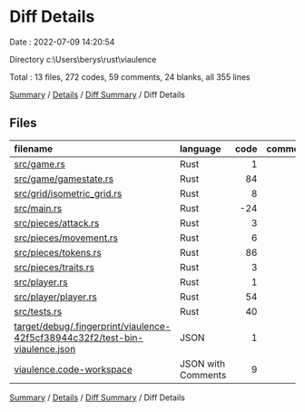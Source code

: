 # Diff Details

Date : 2022-07-09 14:20:54

Directory c:\\Users\\berys\\rust\\viaulence

Total : 13 files,  272 codes, 59 comments, 24 blanks, all 355 lines

[Summary](results.md) / [Details](details.md) / [Diff Summary](diff.md) / Diff Details

## Files
| filename | language | code | comment | blank | total |
| :--- | :--- | ---: | ---: | ---: | ---: |
| [src/game.rs](/src/game.rs) | Rust | 1 | 0 | 1 | 2 |
| [src/game/gamestate.rs](/src/game/gamestate.rs) | Rust | 84 | 8 | 10 | 102 |
| [src/grid/isometric_grid.rs](/src/grid/isometric_grid.rs) | Rust | 8 | 0 | 0 | 8 |
| [src/main.rs](/src/main.rs) | Rust | -24 | 20 | 1 | -3 |
| [src/pieces/attack.rs](/src/pieces/attack.rs) | Rust | 3 | 2 | 0 | 5 |
| [src/pieces/movement.rs](/src/pieces/movement.rs) | Rust | 6 | 3 | 1 | 10 |
| [src/pieces/tokens.rs](/src/pieces/tokens.rs) | Rust | 86 | 2 | 2 | 90 |
| [src/pieces/traits.rs](/src/pieces/traits.rs) | Rust | 3 | 6 | 0 | 9 |
| [src/player.rs](/src/player.rs) | Rust | 1 | 0 | 0 | 1 |
| [src/player/player.rs](/src/player/player.rs) | Rust | 54 | 14 | 4 | 72 |
| [src/tests.rs](/src/tests.rs) | Rust | 40 | 4 | 5 | 49 |
| [target/debug/.fingerprint/viaulence-42f5cf38944c32f2/test-bin-viaulence.json](/target/debug/.fingerprint/viaulence-42f5cf38944c32f2/test-bin-viaulence.json) | JSON | 1 | 0 | 0 | 1 |
| [viaulence.code-workspace](/viaulence.code-workspace) | JSON with Comments | 9 | 0 | 0 | 9 |

[Summary](results.md) / [Details](details.md) / [Diff Summary](diff.md) / Diff Details